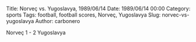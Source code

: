 Title: Norveç vs. Yugoslavya, 1989/06/14
Date: 1989/06/14 00:00
Category: sports
Tags: football, football scores, Norveç, Yugoslavya
Slug: norvec-vs-yugoslavya
Author: carbonero


Norveç 1 - 2 Yugoslavya
